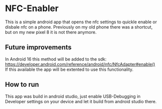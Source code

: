 # NFC-Enabler

This is a simple android app that opens the nfc settings to quickle enable or disbale nfc on a phone.
Previously on my old phone there was a shortcut, but on my new pixel 8 it is not there anymore.

## Future improvements

In Android 16 this method will be added to the sdk:
<https://developer.android.com/reference/android/nfc/NfcAdapter#enable()>
If this available the app will be extented to use this functionality.

## How to run

This app was build in android studio, just enable USB-Debugging in Developer settings on your device and let it build from android studio there.
